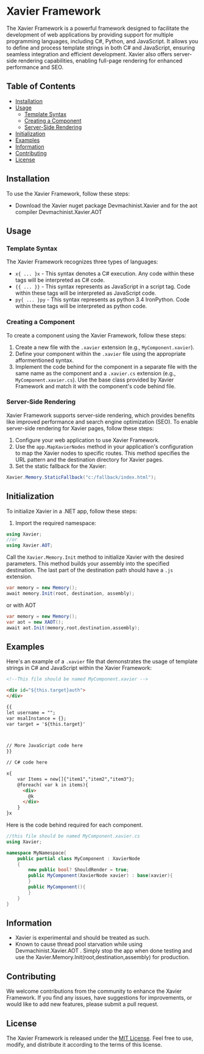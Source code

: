 # Xavier Framework

The Xavier Framework is a powerful framework designed to facilitate the development of web applications by providing support for multiple programming languages, including C#, Python, and JavaScript. It allows you to define and process template strings in both C# and JavaScript, ensuring seamless integration and efficient development. Xavier also offers server-side rendering capabilities, enabling full-page rendering for enhanced performance and SEO.

## Table of Contents

- [Installation](#installation)
- [Usage](#usage)
  - [Template Syntax](#template-syntax)
  - [Creating a Component](#creating-a-component)
  - [Server-Side Rendering](#server-side-rendering)
- [Initialization](#initialization)
- [Examples](#examples)
- [Information](#information)
- [Contributing](#contributing)
- [License](#license)

## Installation

To use the Xavier Framework, follow these steps:

- Download the Xavier nuget package Devmachinist.Xavier and for the aot compiler Devmachinist.Xavier.AOT

## Usage

### Template Syntax

The Xavier Framework recognizes three types of languages:

- `x{ ... }x` - This syntax denotes a C# execution. Any code within these tags will be interpreted as C# code.
- `{{ ... }}` - This syntax represents as JavaScript in a script tag. Code within these tags will be interpreted as JavaScript code.
- `py{ ... }py` - This syntax represents as python 3.4 IronPython. Code within these tags will be interpreted as python code.

### Creating a Component

To create a component using the Xavier Framework, follow these steps:

1. Create a new file with the `.xavier` extension (e.g., `MyComponent.xavier`).
2. Define your component within the `.xavier` file using the appropriate afformentioned syntax.
3. Implement the code behind for the component in a separate file with the same name as the component and a `.xavier.cs` extension (e.g., `MyComponent.xavier.cs`). Use the base class provided by Xavier Framework and match it with the component's code behind file.

### Server-Side Rendering

Xavier Framework supports server-side rendering, which provides benefits like improved performance and search engine optimization (SEO). To enable server-side rendering for Xavier pages, follow these steps:

1. Configure your web application to use Xavier Framework.
2. Use the `app.MapXavierNodes` method in your application's configuration to map the Xavier nodes to specific routes. This method specifies the URL pattern and the destination directory for Xavier pages.
3. Set the static fallback for the Xavier:

```csharp
Xavier.Memory.StaticFallback("c:/fallback/index.html");
```

## Initialization

To initialize Xavier in a .NET app, follow these steps:

1. Import the required namespace:

```csharp
using Xavier;
//or
using Xavier.AOT;
```

 Call the `Xavier.Memory.Init` method to initialize Xavier with the desired parameters. This method builds your assembly into the specified destination. The last part of the destination path should have a `.js` extension.

```csharp
var memory = new Memory();
await memory.Init(root, destination, assembly);
```

or with AOT

```csharp
var memory = new Memory();
var aot = new XAOT();
await aot.Init(memory,root,destination,assembly);
```

## Examples

Here's an example of a `.xavier` file that demonstrates the usage of template strings in C# and JavaScript within the Xavier Framework:

```html
<!--This file should be named MyComponent.xavier -->

<div id="${this.target}auth">
</div>

{{
let username = "";
var msalInstance = {};
var target = '${this.target}'



// More JavaScript code here
}}

// C# code here

x{
    var Items = new[]{"item1","item2","item3"};
    @foreach( var k in items){
      <div>
        @k
      </div>
    }
}x
```

Here is the code behind required for each component.

```csharp
//this file should be named MyComponent.xavier.cs
using Xavier;

namespace MyNamespace{
    public partial class MyComponent : XavierNode
    {
        new public bool? ShouldRender = true;
        public MyComponent(XavierNode xavier) : base(xavier){
        }
        public MyComponent(){
        }
    }
}
```

## Information

- Xavier is experimental and should be treated as such.
- Known to cause thread pool starvation while using Devmachinist.Xavier.AOT . Simply stop the app when done testing and use the Xavier.Memory.Init(root,destination,assembly) for production.

## Contributing

We welcome contributions from the community to enhance the Xavier Framework. If you find any issues, have suggestions for improvements, or would like to add new features, please submit a pull request.

## License

The Xavier Framework is released under the [MIT License](https://opensource.org/licenses/MIT). Feel free to use, modify, and distribute it according to the terms of this license.
